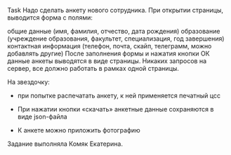 Task
Надо сделать анкету нового сотрудника. При открытии страницы, выводится форма с полями: 

общие данные (имя, фамилия, отчество, дата рождения)
образование (учреждение образования, факультет, специализация, год завершения)
контактная информация (телефон, почта, скайп, телеграмм, можно добавлять другие)
После заполнения формы и нажатия кнопки ОК данные анкеты выводятся в виде страницы. Никаких запросов на сервер, все должно работать в рамках одной страницы.


На звездочку:

* при попытке распечатать анкету, к ней применяется печатный цсс

* При нажатии кнопки «скачать» анкетные данные сохраняются в виде json-файла

* К анкете можно приложить фотографию

Задание выполняла Комяк Екатерина.